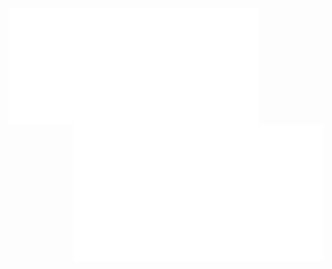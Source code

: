 
<img align="left" src="/metrics.classic.svg" alt="Metrics" width="400">


<img align="right" src="/metrics.plugin.activity.svg" alt="Metrics" width="400">
  

